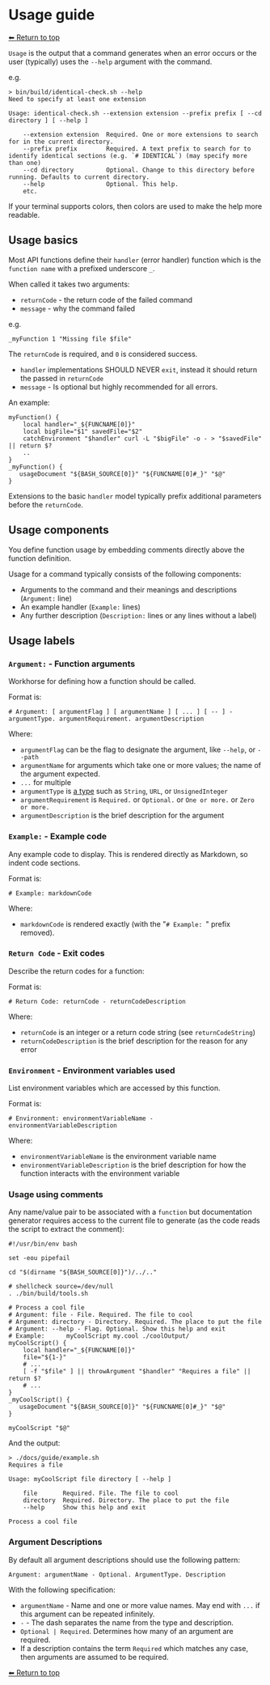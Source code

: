 # Usage guide

[⬅ Return to top](../index.md)

`Usage` is the output that a command generates when an error occurs or the user (typically) uses the `--help` argument
with the command.

e.g.

    > bin/build/identical-check.sh --help
    Need to specify at least one extension

    Usage: identical-check.sh --extension extension --prefix prefix [ --cd directory ] [ --help ]

        --extension extension  Required. One or more extensions to search for in the current directory.
        --prefix prefix        Required. A text prefix to search for to identify identical sections (e.g. `# IDENTICAL`) (may specify more than one)
        --cd directory         Optional. Change to this directory before running. Defaults to current directory.
        --help                 Optional. This help.
        etc.

If your terminal supports colors, then colors are used to make the help more readable.

## Usage basics

Most API functions define their `handler` (error handler) function which is the `function name` with a prefixed
underscore `_`.

When called it takes two arguments:

- `returnCode` - the return code of the failed command
- `message` - why the command failed

e.g.

    _myFunction 1 "Missing file $file"

The `returnCode` is required, and `0` is considered success.

- `handler` implementations SHOULD NEVER `exit`, instead it should return the passed in `returnCode`
- `message` - Is optional but highly recommended for all errors.

An example:

    myFunction() {
        local handler="_${FUNCNAME[0]}"
        local bigFile="$1" savedFile="$2"
        catchEnvironment "$handler" curl -L "$bigFile" -o - > "$savedFile" || return $?
        ..
    }
    _myFunction() {
       usageDocument "${BASH_SOURCE[0]}" "${FUNCNAME[0]#_}" "$@"
    }

Extensions to the basic `handler` model typically prefix additional parameters before the `returnCode`.

## Usage components

You define function usage by embedding comments directly above the function definition.

Usage for a command typically consists of the following components:

- Arguments to the command and their meanings and descriptions (`Argument:` line)
- An example handler (`Example:` lines)
- Any further description (`Description:` lines or any lines without a label)

## Usage labels

### `Argument:` - Function arguments

Workhorse for defining how a function should be called.

Format is:

    # Argument: [ argumentFlag ] [ argumentName ] [ ... ] [ -- ] - argumentType. argumentRequirement. argumentDescription

Where:

- `argumentFlag` can be the flag to designate the argument, like `--help`, or `--path`
- `argumentName` for arguments which take one or more values; the name of the argument expected.
- `...` for multiple
- `argumentType` is [a type](./types.md) such as `String`, `URL`, or `UnsignedInteger`
- `argumentRequirement` is `Required.` or `Optional.` or `One or more.` or `Zero or more.`
- `argumentDescription` is the brief description for the argument

### `Example:` - Example code

Any example code to display. This is rendered directly as Markdown, so indent code sections.

Format is:

    # Example: markdownCode

Where:

- `markdownCode` is rendered exactly (with the "`# Example: `" prefix removed).

### `Return Code` - Exit codes

Describe the return codes for a function:

Format is:

    # Return Code: returnCode - returnCodeDescription

Where:

- `returnCode` is an integer or a return code string (see `returnCodeString`)
- `returnCodeDescription` is the brief description for the reason for any error

### `Environment` - Environment variables used

List environment variables which are accessed by this function.

Format is:

    # Environment: environmentVariableName - environmentVariableDescription

Where:

- `environmentVariableName` is the environment variable name
- `environmentVariableDescription` is the brief description for how the function interacts with the environment variable

### Usage using comments

Any name/value pair to be associated with a `function` but documentation generator requires access to the current file
to generate (as the code reads the script to extract the comment):

    #!/usr/bin/env bash

    set -eou pipefail

    cd "$(dirname "${BASH_SOURCE[0]}")/../.."

    # shellcheck source=/dev/null
    . ./bin/build/tools.sh

    # Process a cool file
    # Argument: file - File. Required. The file to cool
    # Argument: directory - Directory. Required. The place to put the file
    # Argument: --help - Flag. Optional. Show this help and exit
    # Example:      myCoolScript my.cool ./coolOutput/
    myCoolScript() {
        local handler="_${FUNCNAME[0]}"
        file="${1-}"
        # ...
        [ -f "$file" ] || throwArgument "$handler" "Requires a file" || return $?
        # ...
    }
    _myCoolScript() {
       usageDocument "${BASH_SOURCE[0]}" "${FUNCNAME[0]#_}" "$@"
    }

    myCoolScript "$@"

And the output:

    > ./docs/guide/example.sh
    Requires a file

    Usage: myCoolScript file directory [ --help ]

        file       Required. File. The file to cool
        directory  Required. Directory. The place to put the file
        --help     Show this help and exit

    Process a cool file

### Argument Descriptions

By default all argument descriptions should use the following pattern:

    Argument: argumentName - Optional. ArgumentType. Description 

With the following specification:

- `argumentName` - Name and one or more value names. May end with `...` if this argument can be repeated infinitely.
- `-` - The dash separates the name from the type and description.
- `Optional | Required`. Determines how many of an argument are required.
- If a description contains the term `Required` which matches any case, then arguments are assumed to be required.

[⬅ Return to top](../index.md)

